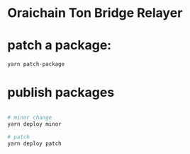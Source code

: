 # Oraichain Ton Bridge Relayer

# patch a package:

```bash
yarn patch-package
```

# publish packages

```bash

# minor change
yarn deploy minor

# patch
yarn deploy patch
```